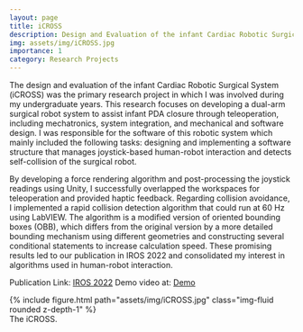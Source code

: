 ```yaml
---
layout: page
title: iCROSS
description: Design and Evaluation of the infant Cardiac Robotic Surgical System (iCROSS)
img: assets/img/iCROSS.jpg
importance: 1
category: Research Projects
---
```


The design and evaluation of the infant Cardiac Robotic Surgical System (iCROSS) was the primary research project in which I was involved during my undergraduate years. This research focuses on developing a dual-arm surgical robot system to assist infant PDA closure through teleoperation, including mechatronics, system integration, and mechanical and software design. I was responsible for the software of this robotic system which mainly included the following tasks: designing and implementing a software structure that manages joystick-based human-robot interaction and detects self-collision of the surgical robot. 

By developing a force rendering algorithm and post-processing the joystick readings using Unity, I successfully overlapped the workspaces for teleoperation and provided haptic feedback. Regarding collision avoidance, I implemented a rapid collision detection algorithm that could run at 60 Hz using LabVIEW. The algorithm is a modified version of oriented bounding boxes (OBB), which differs from the original version by a more detailed bounding mechanism using different geometries and constructing several conditional statements to increase calculation speed. These promising results led to our publication in IROS 2022 and consolidated my interest in algorithms used in human-robot interaction.

Publication Link: [IROS 2022](https://ieeexplore.ieee.org/document/9981503?fbclid=IwAR33YrXJFXWVlRh2ZS0LvqCIAdVxeTQPoBSbUfLo0q9ULANQs3EhmmIph8A)
Demo video at: [Demo](https://cwchenee.wixsite.com/nasa-ntuee/microsurgical-robots)


<div class="row">
    <div class="col-sm mt-3 mt-md-0">
        {% include figure.html path="assets/img/iCROSS.jpg" class="img-fluid rounded z-depth-1" %}
    </div>
</div>
<div class="caption">
    The iCROSS.
</div>